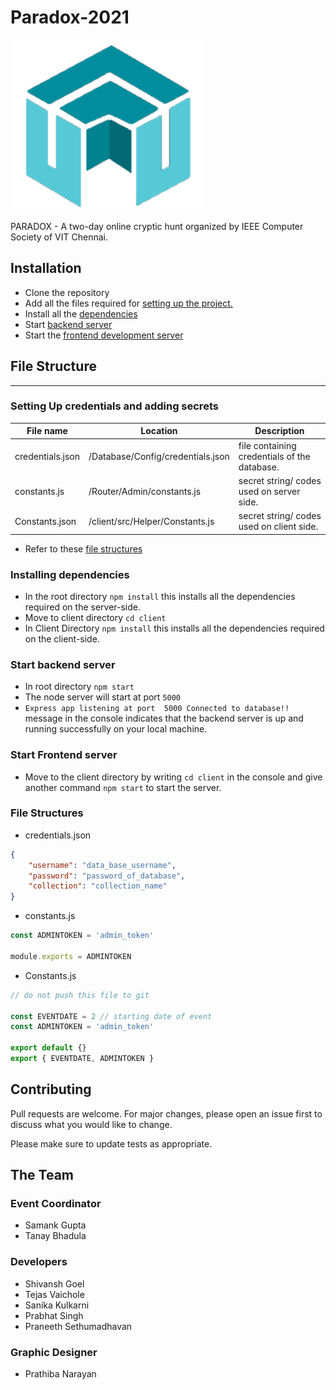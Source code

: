 # Paradox-2021
![npm package](/client/public/paradox-event-icon.png)

PARADOX - A two-day online cryptic hunt organized by IEEE Computer Society of VIT Chennai.

## Installation
- Clone the repository
- Add all the files required for [ setting up the project. ](#Setting-Up-credentials-and-adding-secrets)
- Install all the [ dependencies ](#Installing-dependencies)
- Start [ backend server ](#Start-backend-server)
- Start the [ frontend development server ](#Start-Frontend-server)

## File Structure
---

### Setting Up credentials and adding secrets

| File name  | Location | Description |
| ------------- | ------------- |------------- |
| credentials.json  | /Database/Config/credentials.json   | file containing credentials of the database.
| constants.js  | /Router/Admin/constants.js  | secret string/ codes used on server side.
| Constants.json | /client/src/Helper/Constants.js| secret string/ codes used on client side.|
- Refer to these [ file structures ](#File-Structures)

### Installing dependencies
- In the root directory ```npm install``` this installs all the dependencies required on the server-side.
- Move to client directory ```cd client```
- In Client Directory ```npm install``` this installs all the dependencies required on the client-side.

### Start backend server
- In root directory ```npm start```
- The node server will start at port ```5000```
- ``` Express app listening at port  5000 Connected to database!! ``` message in the console indicates that the backend server is up and running successfully on your local machine.  

### Start Frontend server
-  Move to the client directory by writing ```cd client``` in the console and give another command ```npm start``` to start the server.

### File Structures
- credentials.json

```json
{
    "username": "data_base_username",
    "password": "password_of_database",
    "collection": "collection_name"
}
```
- constants.js
```js
const ADMINTOKEN = 'admin_token'

module.exports = ADMINTOKEN
```
- Constants.js
```js
// do not push this file to git

const EVENTDATE = 2 // starting date of event
const ADMINTOKEN = 'admin_token'

export default {}
export { EVENTDATE, ADMINTOKEN }
```

## Contributing
Pull requests are welcome. For major changes, please open an issue first to discuss what you would like to change.

Please make sure to update tests as appropriate.

## The Team

### Event Coordinator
- Samank Gupta
- Tanay Bhadula

### Developers
- Shivansh Goel
- Tejas Vaichole
- Sanika Kulkarni
- Prabhat Singh
- Praneeth Sethumadhavan

### Graphic Designer
- Prathiba Narayan 
